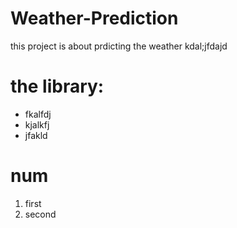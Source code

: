 # Weather-Prediction

this project is about prdicting the weather kdal;jfdajd

# the library:
- fkalfdj
- kjalkfj
- jfakld

# num
1. first
2. second

